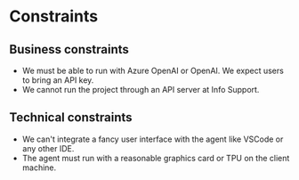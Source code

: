 # Constraints

## Business constraints

- We must be able to run with Azure OpenAI or OpenAI. We expect users to bring an API key.
- We cannot run the project through an API server at Info Support.

## Technical constraints

- We can't integrate a fancy user interface with the agent like VSCode or any other IDE.
- The agent must run with a reasonable graphics card or TPU on the client machine.
